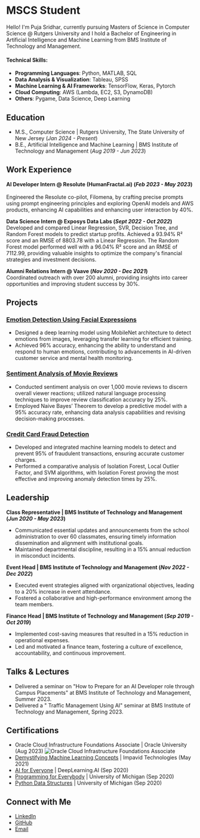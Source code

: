 # MSCS Student
Hello! I'm Puja Sridhar, currently pursuing Masters of Science in Computer Science @ Rutgers University and I hold a Bachelor of Engineering in Artificial Intelligence and Machine Learning from BMS Institute of Technology and Management. 

#### Technical Skills:
- **Programming Languages**: Python, MATLAB, SQL
- **Data Analysis & Visualization**: Tableau, SPSS
- **Machine Learning & AI Frameworks**: TensorFlow, Keras, Pytorch
- **Cloud Computing**: AWS (Lambda, EC2, S3, DynamoDB)
- **Others**: Pygame, Data Science, Deep Learning

## Education
- M.S., Computer Science | Rutgers University, The State University of New Jersey (_Jan 2024 - Present_)
- B.E., Artificial Intelligence and Machine Learning | BMS Institute of Technology and Management (_Aug 2019 - Jun 2023_)

## Work Experience

**AI Developer Intern @ Resolute (HumanFractal.ai) (_Feb 2023 - May 2023_)**<br>                                             
Engineered the Resolute co-pilot, Filomena, by crafting precise prompts using prompt engineering principles and exploring OpenAI models and AWS products, enhancing AI capabilities and enhancing user interaction by 40%.

**Data Science Intern @ Exposys Data Labs (_Sept 2022 - Oct 2022_)**<br>
Developed and compared Linear Regression, SVR, Decision Tree, and Random Forest models to predict startup profits. Achieved a 93.94% R² score and an RMSE of 8803.78 with a Linear Regression. The Random Forest model performed well with a 96.04% R² score and an RMSE of 7112.99, providing valuable insights to optimize the company's financial strategies and investment decisions.

**Alumni Relations Intern @ Vaave (_Nov 2020 - Dec 2021_)**<br>
Coordinated outreach with over 200 alumni, providing insights into career opportunities and improving student success by 30%.

## Projects

### [Emotion Detection Using Facial Expressions](https://github.com/PujaSridhar/Emotion-Recognition-using-Facial-Expressions)
- Designed a deep learning model using MobileNet architecture to detect emotions from images, leveraging transfer learning for efficient training.
- Achieved 96% accuracy, enhancing the ability to understand and respond to human emotions, contributing to advancements in AI-driven customer service and mental health monitoring.

### [Sentiment Analysis of Movie Reviews](https://github.com/PujaSridhar/Sentiment-analysis-of-movie-reviews)
- Conducted sentiment analysis on over 1,000 movie reviews to discern overall viewer reactions; utilized natural language processing techniques to improve review classification accuracy by 25%.
- Employed Naive Bayes’ Theorem to develop a predictive model with a 95% accuracy rate, enhancing data analysis capabilities and revising decision-making processes.

### [Credit Card Fraud Detection](https://github.com/PujaSridhar/Credit_Card_Fraud_Detection)
- Developed and integrated machine learning models to detect and prevent 95% of fraudulent transactions, ensuring accurate customer charges.
- Performed a comparative analysis of Isolation Forest, Local Outlier Factor, and SVM algorithms, with Isolation Forest proving the most effective and improving anomaly detection times by 25%.


## Leadership
**Class Representative | BMS Institute of Technology and Management (_Jun 2020 - May 2023_)**
- Communicated essential updates and announcements from the school administration to over 60 classmates, ensuring timely information dissemination and alignment with institutional goals.
- Maintained departmental discipline, resulting in a 15% annual reduction in misconduct incidents.
  
**Event Head | BMS Institute of Technology and Management (_Nov 2022 - Dec 2022_)**
- Executed event strategies aligned with organizational objectives, leading to a 20% increase in event attendance.
- Fostered a collaborative and high-performance environment among the team members.

**Finance Head | BMS Institute of Technology and Management (_Sep 2019 - Oct 2019_)**
- Implemented cost-saving measures that resulted in a 15% reduction in operational expenses.
- Led and motivated a finance team, fostering a culture of excellence, accountability, and continuous improvement.
  
## Talks & Lectures
- Delivered a seminar on "How to Prepare for an AI Developer role through Campus Placements" at BMS Institute of Technology and Management, Summer 2023.
- Delivered a " Traffic Management Using AI" seminar at BMS Institute of Technology and Management, Spring 2023.

## Certifications
- Oracle Cloud Infrastructure Foundations Associate | Oracle University (Aug 2023)
  ![Oracle Cloud Infrastructure Foundations Associate]()
- [Demystifying Machine Learning Concepts](file:///C:/Users/Pujasridhar/OneDrive/Documents/Desktop/certificates/Puja%20S%20FDP%20Certificate.pdf) | Impavid Technologies (May 2021)
- [AI for Everyone](https://coursera.org/share/7c044a28fe65edc8d23c984ab3c51a50) | DeepLearning.AI (Sep 2020)
- [Programming for Everybody](https://coursera.org/share/eb846c2ec1f83b2472db7c5efe0ce4da) | University of Michigan (Sep 2020)
- [Python Data Structures](https://coursera.org/share/c5f8756b5e841c310c431b27d2057b20) | University of Michigan (Sep 2020)

## Connect with Me
- [LinkedIn](https://www.linkedin.com/in/pujasridhar)
- [GitHub](https://github.com/pujasridhar)
- [Email](mailto:pujasridhar28@gmail.com)  
